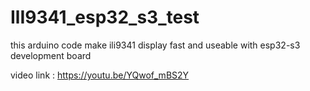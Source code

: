 # IlI9341_esp32_s3_test
this arduino code make ili9341 display fast and useable with esp32-s3 development board

video link : https://youtu.be/YQwof_mBS2Y

